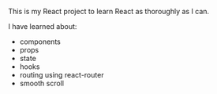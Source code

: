 This is my React project to learn React as thoroughly as I can.

I have learned about:
- components
- props
- state
- hooks
- routing using react-router
- smooth scroll